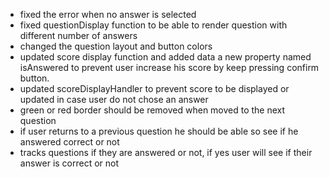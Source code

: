 - fixed the error when no answer is selected
- fixed questionDisplay function to be able to render question with different number of answers
- changed the question layout and button colors
- updated score display function and added data a new property named isAnswered to prevent user increase his score by keep pressing confirm button.
- updated scoreDisplayHandler to prevent score to be displayed or updated in case user do not chose an answer
- green or red border should be removed when moved to the next question
- if user returns to a previous question he should be able so see if he answered correct or not
- tracks questions if they are answered or not, if yes user will see if their answer is correct or not